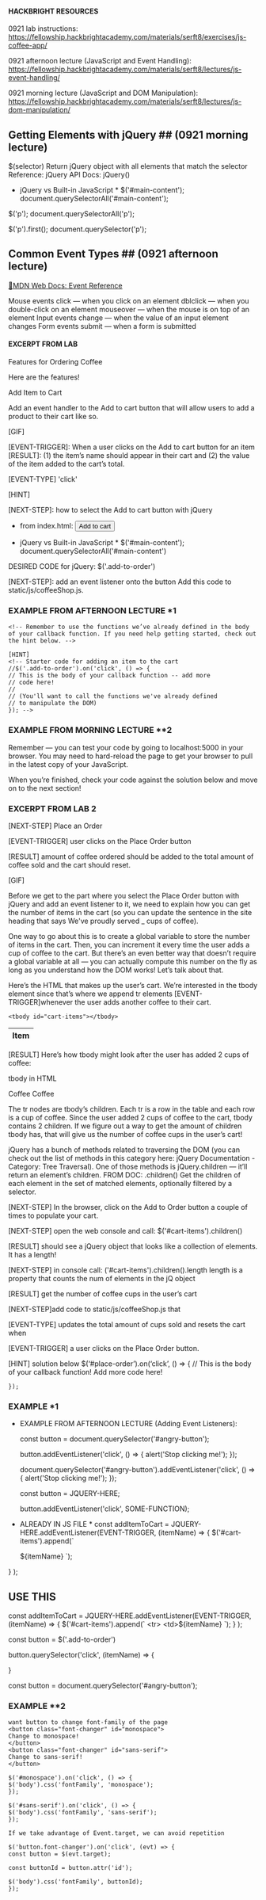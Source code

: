 #### HACKBRIGHT RESOURCES ####
0921 lab instructions:
https://fellowship.hackbrightacademy.com/materials/serft8/exercises/js-coffee-app/

0921 afternoon lecture (JavaScript and Event Handling):
https://fellowship.hackbrightacademy.com/materials/serft8/lectures/js-event-handling/

0921 morning lecture (JavaScript and DOM Manipulation):
https://fellowship.hackbrightacademy.com/materials/serft8/lectures/js-dom-manipulation/




## Getting Elements with jQuery ## (0921 morning lecture)

$(selector)
Return jQuery object with all elements that match the selector
Reference: jQuery API Docs: jQuery()

* jQuery                    vs          Built-in JavaScript *
$('#main-content');                     document.querySelectorAll('#main-content');

$('p');                                 document.querySelectorAll('p');

$('p').first();                         document.querySelector('p');


## Common Event Types ## (0921 afternoon lecture)

[:link:MDN Web Docs: Event Reference](https://developer.mozilla.org/en-US/docs/Web/Events)

Mouse events
    click — when you click on an element
    dblclick — when you double-click on an element
    mouseover — when the mouse is on top of an element
Input events
    change — when the value of an input element changes
Form events
    submit — when a form is submitted

#### EXCERPT FROM LAB ####
Features for Ordering Coffee

Here are the features!

Add Item to Cart

Add an event handler to the Add to cart button that will allow users to add a product to their cart like so.

[GIF]

[EVENT-TRIGGER]: When a user clicks on the Add to cart button for an item
[RESULT]: (1) the item’s name should appear in their cart and
        (2) the value of the item added to the cart’s total.

[EVENT-TYPE] 'click'

[HINT]

[NEXT-STEP]: how to select the Add to cart button with jQuery

* from index.html:
    <button class="add-to-order">
                  Add to cart
    </button>

* jQuery                    vs          Built-in JavaScript *
$('#main-content');                     document.querySelectorAll('#main-content')

DESIRED CODE for jQuery: $('.add-to-order')

<!-- You can do this one of two ways. Either way, your goal is to write a CSS selector that targets the button. You can dig through the HTML in templates/index.html until you find the button in question or you can use your browser’s dev tools — to do this, right-click on the Add to cart button in your browser and click Inspect Element. Your dev tools should open up and show you the HTML for the element that you clicked on. -->

[NEXT-STEP]: add an event listener onto the button
            Add this code to static/js/coffeeShop.js.

### EXAMPLE FROM AFTERNOON LECTURE *1

    <!-- Remember to use the functions we’ve already defined in the body of your callback function. If you need help getting started, check out the hint below. -->

    [HINT]
    <!-- Starter code for adding an item to the cart
    //$('.add-to-order').on('click', () => {
    // This is the body of your callback function -- add more
    // code here!
    //
    // (You'll want to call the functions we've already defined
    // to manipulate the DOM)
    }); -->

### EXAMPLE FROM MORNING LECTURE **2


Remember — you can test your code by going to localhost:5000 in your browser. You may need to hard-reload the page to get your browser to pull in the latest copy of your JavaScript.

When you’re finished, check your code against the solution below and move on to the next section!

### EXCERPT FROM LAB 2 ###
[NEXT-STEP] Place an Order

[EVENT-TRIGGER] user clicks on the Place Order button

[RESULT] amount of coffee ordered should be added to the total amount of coffee sold and the cart should reset.

[GIF]

Before we get to the part where you select the Place Order button with jQuery and add an event listener to it, we need to explain how you can get the number of items in the cart (so you can update the sentence in the site heading that says We've proudly served _ cups of coffee).

One way to go about this is to create a global variable to store the number of items in the cart. Then, you can increment it every time the user adds a cup of coffee to the cart. But there’s an even better way that doesn’t require a global variable at all — you can actually compute this number on the fly as long as you understand how the DOM works! Let’s talk about that.

Here’s the HTML that makes up the user’s cart. We’re interested in the tbody element since that’s where we append tr elements [EVENT-TRIGGER]whenever the user adds another coffee to their cart.

<section id="your-cart">
  <!-- (...snippet) -->

  <table>
    <thead>
      <tr>
        <th>Item</th>
      </tr>
    </thead>

    <tbody id="cart-items"></tbody>
  </table>

  <!-- (...snippet) -->
</section>

[RESULT] Here’s how tbody might look after the user has added 2 cups of coffee:

tbody in HTML
<tbody id="cart-items">
  <tr>
    <td>Coffee</td>
  </tr>
  <tr>
    <td>Coffee</td>
  </tr>
</tbody>


The tr nodes are tbody’s children. Each tr is a row in the table and each row is a cup of coffee. Since the user added 2 cups of coffee to the cart, tbody contains 2 children. If we figure out a way to get the amount of children tbody has, that will give us the number of coffee cups in the user’s cart!

jQuery has a bunch of methods related to traversing the DOM (you can check out the list of methods in this category here: jQuery Documentation - Category: Tree Traversal). One of those methods is jQuery.children — it’ll return an element’s children. FROM DOC:        .children()
            Get the children of each element in the set of matched elements, optionally filtered by a selector.


[NEXT-STEP] In the browser, click on the Add to Order button a couple of times to populate your cart.

[NEXT-STEP] open the web console and call: $('#cart-items').children()

[RESULT] should see a jQuery object that looks like a collection of elements. It has a length! 

[NEXT-STEP] in console call: ('#cart-items').children().length
    length is a property that counts the num of elements in the jQ object


[RESULT] get the number of coffee cups in the user’s cart

[NEXT-STEP]add code to static/js/coffeeShop.js that 

[EVENT-TYPE] updates the total amount of cups sold and resets the cart when 

[EVENT-TRIGGER] a user clicks on the Place Order button. 


[HINT] solution below
    $(‘#place-order’).on(‘click’, () => {
    // This is the body of your callback function! Add more code here!

    });












### EXAMPLE *1

* EXAMPLE FROM AFTERNOON LECTURE (Adding Event Listeners):

    const button = document.querySelector('#angry-button');

    button.addEventListener('click', () => {
    alert('Stop clicking me!');
    });

    

    document.querySelector('#angry-button').addEventListener('click', () => {
    alert('Stop clicking me!');
    });

    const button = JQUERY-HERE;

    button.addEventListener('click', SOME-FUNCTION);

* ALREADY IN JS FILE *
const addItemToCart = JQUERY-HERE.addEventListener(EVENT-TRIGGER, (itemName) => {
  $('#cart-items').append(`
    <tr>
      <td>${itemName}</td>
    </tr>
  `);
}
);

## USE THIS ##
const addItemToCart = JQUERY-HERE.addEventListener(EVENT-TRIGGER, (itemName) => {
  $('#cart-items').append(`
    <tr>
      <td>${itemName}</td>
    </tr>
  `);
}
);

const button = $('.add-to-order')

button.querySelector('click', (itemName) => {

}

const button = document.querySelector('#angry-button');






### EXAMPLE **2

    want button to change font-family of the page
    <button class="font-changer" id="monospace">
    Change to monospace!
    </button>
    <button class="font-changer" id="sans-serif">
    Change to sans-serif!
    </button>

    $('#monospace').on('click', () => {
    $('body').css('fontFamily', 'monospace');
    });

    $('#sans-serif').on('click', () => {
    $('body').css('fontFamily', 'sans-serif');
    });

    If we take advantage of Event.target, we can avoid repetition

    $('button.font-changer').on('click', (evt) => {
    const button = $(evt.target);

    const buttonId = button.attr('id');

    $('body').css('fontFamily', buttonId);
    });